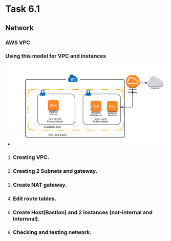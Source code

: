 # Task 6.1

## Network 
### AWS VPC 
### Using this model for VPC and instances

* ![](img/VPC1010.png)

1. ### Creating VPC.
 
2. ### Creating 2 Subnets and gateway.

3. ### Create NAT gateway.

4. ### Edit route tables.

5. ### Create Host(Bastion) and 2 instances (nat-internal and internnal).

6. ### Checking and testing network.
